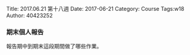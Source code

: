 Title: 2017.06.21 第十八週
Date: 2017-06-21
Category: Course
Tags:w18
Author: 40423252

<h3>期末個人報告</h3>
<!-- PELICAN_END_SUMMARY -->
<p>報告期中到期末這段期間做了哪些作業。 </p>